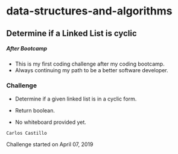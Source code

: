 # data-structures-and-algorithms

## Determine if a Linked List is cyclic

##### After Bootcamp
* This is my first coding challenge after my coding bootcamp.
* Always continuing my path to be a better software developer.

### Challenge
- Determine if a given linked list is in a cyclic form.
- Return boolean.

- No whiteboard provided yet.

```
Carlos Castillo
```
Challenge started on April 07, 2019